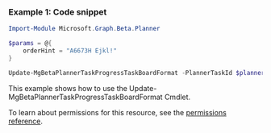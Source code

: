 ### Example 1: Code snippet

```powershellImport-Module Microsoft.Graph.Beta.Planner

$params = @{
	orderHint = "A6673H Ejkl!"
}

Update-MgBetaPlannerTaskProgressTaskBoardFormat -PlannerTaskId $plannerTaskId -BodyParameter $params-If-Match W/"JzEtVGFzayAgQEBAQEBAQEBAQEBAQEBAWCc="
```
This example shows how to use the Update-MgBetaPlannerTaskProgressTaskBoardFormat Cmdlet.
To learn about permissions for this resource, see the [permissions reference](/graph/permissions-reference).

